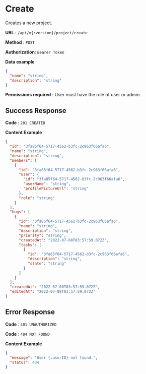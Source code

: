 # Create

Creates a new project.

**URL** : `/api/v{:version}/project/create`

**Method** : `POST`

**Authorization**: `Bearer Token`

**Data example**

```json
{
  "name": "string",
  "description": "string"
}
```

**Permissions required** : User must have the role of user or admin.

## Success Response

**Code** : `201 CREATED`

**Content Example**

```json
{
  "id": "3fa85f64-5717-4562-b3fc-2c963f66afa6",
  "name": "string",
  "description": "string",
  "members": [
    {
      "id": "3fa85f64-5717-4562-b3fc-2c963f66afa6",
      "user": {
        "id": "3fa85f64-5717-4562-b3fc-2c963f66afa6",
        "userName": "string",
        "profilePictureUrl": "string"
      },
      "role": "string"
    }
  ],
  "bugs": [
    {
      "id": "3fa85f64-5717-4562-b3fc-2c963f66afa6",
      "name": "string",
      "description": "string",
      "priority": "string",
      "createdAt": "2022-07-08T03:57:59.072Z",
      "tasks": [
        {
          "id": "3fa85f64-5717-4562-b3fc-2c963f66afa6",
          "description": "string",
          "state": "string"
        }
      ]
    }
  ],
  "createdAt": "2022-07-08T03:57:59.072Z",
  "editedAt": "2022-07-08T03:57:59.072Z"
}
```

## Error Response

**Code** : `401 UNAUTHORIZED`

**Code** : `404 NOT FOUND`

**Content Example**

```json
{
  "message": "User {:userID} not found.",
  "status": 404
}
```
